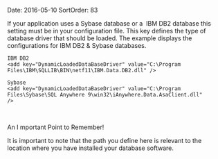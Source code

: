Date: 2016-05-10
SortOrder: 83

If your application uses a Sybase database or a  IBM DB2 database this setting must be in your configuration file. This key defines the type of database driver that should be loaded. The example displays the configurations for IBM DB2 & Sybase databases.

```
IBM DB2
<add key="DynamicLoadedDataBaseDriver" value="C:\Program
Files\IBM\SQLLIB\BIN\netf11\IBM.Data.DB2.dll" />
 
Sybase
<add key="DynamicLoadedDataBaseDriver" value="C:\Program
Files\Sybase\SQL Anywhere 9\win32\iAnywhere.Data.AsaClient.dll"
/>
```

 

An I mportant Point to Remember!

It is important to note that the path you define here is relevant to the location where you have installed your database software.
